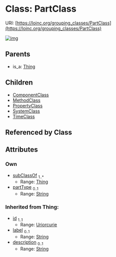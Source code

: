 
# Class: PartClass




URI: [https://loinc.org/grouping_classes/PartClass](https://loinc.org/grouping_classes/PartClass)


[![img](https://yuml.me/diagram/nofunky;dir:TB/class/[TimeClass],[Thing],[SystemClass],[PropertyClass],[Thing]<subClassOf%201..*-%20[PartClass&#124;partType:string%20%3F;id(i):uriorcurie;label(i):string%20%3F;description(i):string%20%3F],[PartClass]^-[TimeClass],[PartClass]^-[SystemClass],[PartClass]^-[PropertyClass],[PartClass]^-[MethodClass],[PartClass]^-[ComponentClass],[Thing]^-[PartClass],[MethodClass],[ComponentClass])](https://yuml.me/diagram/nofunky;dir:TB/class/[TimeClass],[Thing],[SystemClass],[PropertyClass],[Thing]<subClassOf%201..*-%20[PartClass&#124;partType:string%20%3F;id(i):uriorcurie;label(i):string%20%3F;description(i):string%20%3F],[PartClass]^-[TimeClass],[PartClass]^-[SystemClass],[PartClass]^-[PropertyClass],[PartClass]^-[MethodClass],[PartClass]^-[ComponentClass],[Thing]^-[PartClass],[MethodClass],[ComponentClass])

## Parents

 *  is_a: [Thing](Thing.md)

## Children

 * [ComponentClass](ComponentClass.md)
 * [MethodClass](MethodClass.md)
 * [PropertyClass](PropertyClass.md)
 * [SystemClass](SystemClass.md)
 * [TimeClass](TimeClass.md)

## Referenced by Class


## Attributes


### Own

 * [subClassOf](subClassOf.md)  <sub>1..\*</sub>
     * Range: [Thing](Thing.md)
 * [partType](partType.md)  <sub>0..1</sub>
     * Range: [String](types/String.md)

### Inherited from Thing:

 * [id](id.md)  <sub>1..1</sub>
     * Range: [Uriorcurie](types/Uriorcurie.md)
 * [label](label.md)  <sub>0..1</sub>
     * Range: [String](types/String.md)
 * [description](description.md)  <sub>0..1</sub>
     * Range: [String](types/String.md)
